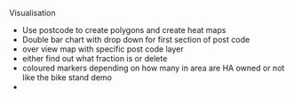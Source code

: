 Visualisation

* Use postcode to create polygons and create heat maps
* Double bar chart with drop down for first section of post code
* over view map with specific post code layer
* either find out what fraction is or delete
* coloured markers depending on how many in area are HA owned or not like the bike stand demo
* 

